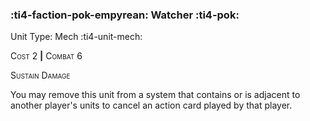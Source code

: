 ### :ti4-faction-pok-empyrean: **Watcher** :ti4-pok:

Unit Type: Mech :ti4-unit-mech:

<span style="font-variant:small-caps;">Cost 2</span> __|__ <span style="font-variant:small-caps;">Combat 6</span>

<span style="font-variant:small-caps;">Sustain Damage</span>

You may remove this unit from a system that contains or is adjacent to another player's units to cancel an action card played by that player.
